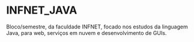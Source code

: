 # INFNET_JAVA
Bloco/semestre, da faculdade INFNET, focado nos estudos da linguagem Java, para web, serviços em nuvem e desenvolvimento de GUIs.
